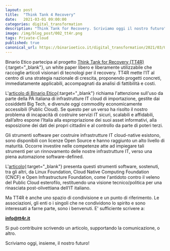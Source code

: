 ```yaml
---
layout: post
title:  "Think Tank 4 Recovery"
date:   2021-03-01 09:00:00
categories: digital_transformation
description: "Think Tank for Recovery. Scriviamo oggi il nostro futuro"
image: /img/blog_post/002_tt4r.png
tags: Private-Cloud
published: true
canonical_url: https://binarioetico.it/digital_transformation/2021/03/01/lancio_tt4r/
---
```


Binario Etico partecipa al progetto [Think Tank for Recovery (TT4R)](https://tt4r.it/){:target="_blank"}, un white paper libero e liberamente utilizzabile che raccoglie articoli visionari di tecnologi per il recovery. TT4R mette l’IT al centro di una strategia nazionale di crescita, proponendo progetti concreti, immediatamente applicabili, accompagnati da analisi di fattibilità e costi.

L'[articolo di Binario Etico](https://tt4r.it/chap/2-it-come-strategia-nazionale/it-come-strategia-nazionale-e-non-come-commodity.html){:target="_blank"} richiama l'attenzione sull'uso da parte della PA italiana di infrastrutture IT cloud di importazione, gestite dai cosiddetti Big Tech, e divenute oggi commodity economicamente accessibili (Public Cloud). Se questo per un verso ha risolto il nostro problema di incapacità di costruire servizi IT sicuri, scalabili e affidabili, dall’altro espone l’Italia alla espropriazione dei suoi asset informativi, alla esposizione dei dati dei propri cittadini e al controllo da parte di poteri terzi.

Gli strumenti software per costruire infrastrutture IT cloud-native esistono, sono disponibili con licenze Open Source e hanno raggiunto un alto livello di maturità. Occorre investire nelle competenze atte ad impiegare tali strumenti per un rinnovamento delle nostre infrastrutture IT, verso una piena automazione software-defined.

L'[articolo](https://tt4r.it/chap/2-it-come-strategia-nazionale/it-come-strategia-nazionale-e-non-come-commodity.html){:target="_blank"} presenta questi strumenti software, sostenuti, tra gli altri, da Linux Foundation, Cloud Native Computing Foundation (CNCF) e Open Infrastructure Foundation, come l'antidoto contro il veleno del Public Cloud esterofilo, restituendo una visione tecnico/politica per una rinasciata post-olivettiana dell’IT italiano.

Ma TT4R è anche uno spazio di condivisione e un punto di riferimento. Le associazioni, gli enti o i singoli che ne condividono lo spirito e sono interessati a farne parte, sono i benvenuti. E' sufficiente scrivere a:

**info@tt4r.it**

Si può contribuire scrivendo un articolo, supportando la comunicazione, o altro.

Scriviamo oggi, insieme, il nostro futuro!
